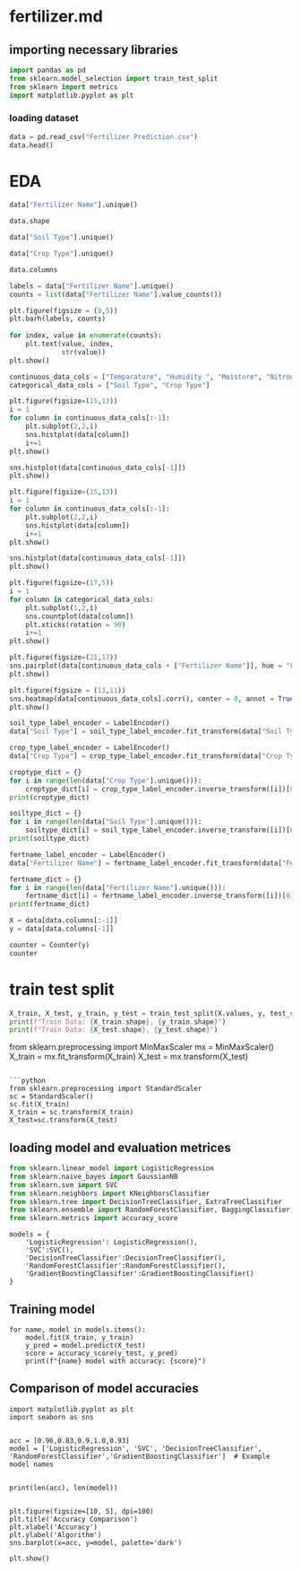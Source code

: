 # fertilizer.md
## importing necessary libraries
```python
import pandas as pd
from sklearn.model_selection import train_test_split
from sklearn import metrics
import matplotlib.pyplot as plt
```
### loading dataset
```python
data = pd.read_csv("Fertilizer Prediction.csv")
data.head()
```
# EDA
```python
data["Fertilizer Name"].unique()
```
```python
data.shape
```
```python
data["Soil Type"].unique()
```
```python
data["Crop Type"].unique()
```
```python
data.columns
```
```python
labels = data["Fertilizer Name"].unique()
counts = list(data["Fertilizer Name"].value_counts())

plt.figure(figsize = (9,5))
plt.barh(labels, counts)
  
for index, value in enumerate(counts):
    plt.text(value, index,
             str(value))
plt.show()
```
```python
continuous_data_cols = ["Temparature", "Humidity ", "Moisture", "Nitrogen", "Phosphorous"]
categorical_data_cols = ["Soil Type", "Crop Type"]
```
```python
plt.figure(figsize=(15,13))
i = 1
for column in continuous_data_cols[:-1]:
    plt.subplot(2,2,i)
    sns.histplot(data[column])
    i+=1
plt.show()

sns.histplot(data[continuous_data_cols[-1]])
plt.show()
```
```python
plt.figure(figsize=(15,13))
i = 1
for column in continuous_data_cols[:-1]:
    plt.subplot(2,2,i)
    sns.histplot(data[column])
    i+=1
plt.show()

sns.histplot(data[continuous_data_cols[-1]])
plt.show()
```
```python
plt.figure(figsize=(17,5))
i = 1
for column in categorical_data_cols:
    plt.subplot(1,2,i)
    sns.countplot(data[column])
    plt.xticks(rotation = 90)
    i+=1
plt.show()
```
```python
plt.figure(figsize=(21,17))
sns.pairplot(data[continuous_data_cols + ["Fertilizer Name"]], hue = "Fertilizer Name")
plt.show()
```
```python
plt.figure(figsize = (13,11))
sns.heatmap(data[continuous_data_cols].corr(), center = 0, annot = True)
plt.show()
```
```python
soil_type_label_encoder = LabelEncoder()
data["Soil Type"] = soil_type_label_encoder.fit_transform(data["Soil Type"])
```
```python
crop_type_label_encoder = LabelEncoder()
data["Crop Type"] = crop_type_label_encoder.fit_transform(data["Crop Type"])
```
```python
croptype_dict = {}
for i in range(len(data["Crop Type"].unique())):
    croptype_dict[i] = crop_type_label_encoder.inverse_transform([i])[0]
print(croptype_dict)

soiltype_dict = {}
for i in range(len(data["Soil Type"].unique())):
    soiltype_dict[i] = soil_type_label_encoder.inverse_transform([i])[0]
print(soiltype_dict)
```
```python
fertname_label_encoder = LabelEncoder()
data["Fertilizer Name"] = fertname_label_encoder.fit_transform(data["Fertilizer Name"])
```

```python
fertname_dict = {}
for i in range(len(data["Fertilizer Name"].unique())):
    fertname_dict[i] = fertname_label_encoder.inverse_transform([i])[0]
print(fertname_dict)

```

```python
X = data[data.columns[:-1]]
y = data[data.columns[-1]]
```
```python
counter = Counter(y)
counter
```
# train test split
```python
X_train, X_test, y_train, y_test = train_test_split(X.values, y, test_size = 0.3, random_state = 0)
print(f"Train Data: {X_train.shape}, {y_train.shape}")
print(f"Train Data: {X_test.shape}, {y_test.shape}")

```
from sklearn.preprocessing import MinMaxScaler
mx = MinMaxScaler()
X_train = mx.fit_transform(X_train)
X_test = mx.transform(X_test)
```

```python
from sklearn.preprocessing import StandardScaler
sc = StandardScaler()
sc.fit(X_train)
X_train = sc.transform(X_train)
X_test=sc.transform(X_test)
```
## loading model and evaluation metrices
```python
from sklearn.linear_model import LogisticRegression
from sklearn.naive_bayes import GaussianNB
from sklearn.svm import SVC
from sklearn.neighbors import KNeighborsClassifier
from sklearn.tree import DecisionTreeClassifier, ExtraTreeClassifier
from sklearn.ensemble import RandomForestClassifier, BaggingClassifier, GradientBoostingClassifier, AdaBoostClassifier
from sklearn.metrics import accuracy_score
```
```
models = {
    'LogisticRegression': LogisticRegression(),
    'SVC':SVC(),
    'DecisionTreeClassifier':DecisionTreeClassifier(),
    'RandomForestClassifier':RandomForestClassifier(),
    'GradientBoostingClassifier':GradientBoostingClassifier()
}
```
## Training model
```
for name, model in models.items():
    model.fit(X_train, y_train)
    y_pred = model.predict(X_test)
    score = accuracy_score(y_test, y_pred)
    print(f"{name} model with accuracy: {score}")
```
## Comparison of model accuracies
```
import matplotlib.pyplot as plt
import seaborn as sns


acc = [0.96,0.83,0.9,1.0,0.93]  
model = ['LogisticRegression', 'SVC', 'DecisionTreeClassifier', 'RandomForestClassifier','GradientBoostingClassifier']  # Example model names


print(len(acc), len(model))  


plt.figure(figsize=[10, 5], dpi=100)
plt.title('Accuracy Comparison')
plt.xlabel('Accuracy')
plt.ylabel('Algorithm')
sns.barplot(x=acc, y=model, palette='dark')

plt.show()
```
